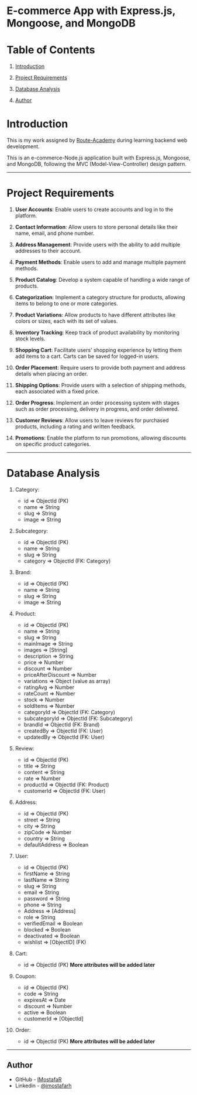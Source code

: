 # E-commerce App with Express.js, Mongoose, and MongoDB

# Table of Contents

1. [Introduction](#introduction)
2. [Project Requirements](#project-requirements)
3. [Database Analysis](#database-analysis)

4. [Author](#author)

# Introduction

This is my work assigned by [Route-Academy](https://www.linkedin.com/company/routeacademy/mycompany/) during learning backend web development.

This is an e-commerce-Node.js application built with Express.js, Mongoose, and MongoDB, following the MVC (Model-View-Controller) design pattern.

---

# Project Requirements

1. **User Accounts**: Enable users to create accounts and log in to the platform.

2. **Contact Information**: Allow users to store personal details like their name, email, and phone number.

3. **Address Management**: Provide users with the ability to add multiple addresses to their account.

4. **Payment Methods**: Enable users to add and manage multiple payment methods.

5. **Product Catalog**: Develop a system capable of handling a wide range of products.

6. **Categorization**: Implement a category structure for products, allowing items to belong to one or more categories.

7. **Product Variations**: Allow products to have different attributes like colors or sizes, each with its set of values.

8. **Inventory Tracking**: Keep track of product availability by monitoring stock levels.

9. **Shopping Cart**: Facilitate users' shopping experience by letting them add items to a cart. Carts can be saved for logged-in users.

10. **Order Placement**: Require users to provide both payment and address details when placing an order.

11. **Shipping Options**: Provide users with a selection of shipping methods, each associated with a fixed price.

12. **Order Progress**: Implement an order processing system with stages such as order processing, delivery in progress, and order delivered.

13. **Customer Reviews**: Allow users to leave reviews for purchased products, including a rating and written feedback.

14. **Promotions**: Enable the platform to run promotions, allowing discounts on specific product categories.

---

# Database Analysis

1. Category:

   - id => ObjectId (PK)
   - name => String
   - slug => String
   - image => String

2. Subcategory:

   - id => ObjectId (PK)
   - name => String
   - slug => String
   - category => ObjectId (FK: Category)

3. Brand:

   - id => ObjectId (PK)
   - name => String
   - slug => String
   - image => String

4. Product:

   - id => ObjectId (PK)
   - name => String
   - slug => String
   - mainImage => String
   - images => [String]
   - description => String
   - price => Number
   - discount => Number
   - priceAfterDiscount => Number
   - variations => Object (value as array)
   - ratingAvg => Number
   - rateCount => Number
   - stock => Number
   - soldItems => Number
   - categoryId => ObjectId (FK: Category)
   - subcategoryId => ObjectId (FK: Subcategory)
   - brandId => ObjectId (FK: Brand)
   - createdBy => ObjectId (FK: User)
   - updatedBy => ObjectId (FK: User)

5. Review:

   - id => ObjectId (PK)
   - title => String
   - content => String
   - rate => Number
   - productId => ObjectId (FK: Product)
   - customerId => ObjectId (FK: User)

6. Address:

   - id => ObjectId (PK)
   - street => String
   - city => String
   - zipCode => Number
   - country => String
   - defaultAddress => Boolean

7. User:

   - id => ObjectId (PK)
   - firstName => String
   - lastName => String
   - slug => String
   - email => String
   - password => String
   - phone => String
   - Address => [Address]
   - role => String
   - verifiedEmail => Boolean
   - blocked => Boolean
   - deactivated => Boolean
   - wishlist => [ObjectID] (FK)

8. Cart:

   - id => ObjectId (PK)
     **More attributes will be added later**

9. Coupon:

   - id => ObjectId (PK)
   - code => String
   - expiresAt => Date
   - discount => Number
   - active => Boolean
   - customerId => [ObjectId]

10. Order:

    - id => ObjectId (PK)
      **More attributes will be added later**

---

## Author

- GitHub - [IMostafaR](https://github.com/IMostafaR)
- Linkedin - [@imostafarh](https://www.linkedin.com/in/imostafarh/)
